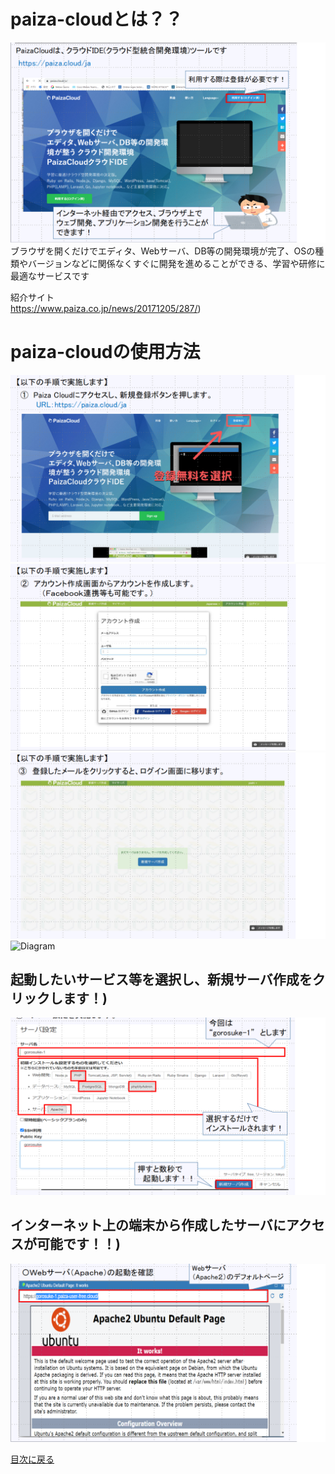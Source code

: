 # paiza-cloudとは？？<br>
 ![Diagram](./images/paiza-cloud-1.jpg)<br>
ブラウザを開くだけでエディタ、Webサーバ、DB等の開発環境が完了、OSの種類やバージョンなどに関係なくすぐに開発を進めることができる、学習や研修に最適なサービスです<br>

紹介サイト<br>
https://www.paiza.co.jp/news/20171205/287/)<br>

# paiza-cloudの使用方法<br>
 ![Diagram](./images/paiza-cloud-2.jpg)<br>
 ![Diagram](./images/paiza-cloud-3.jpg)<br>
 ![Diagram](./images/paiza-cloud-4.jpg)<br>
 ![Diagram](./images/paiza-cloud-5.jpg)<br>
 ## 起動したいサービス等を選択し、新規サーバ作成をクリックします！)<br>
 ![Diagram](./images/paiza-cloud-6.jpg)<br>
 ## インターネット上の端末から作成したサーバにアクセスが可能です！！)<br>
 ![Diagram](./images/paiza-cloud-7.jpg)<br>


[目次に戻る](./README.md) <br>
